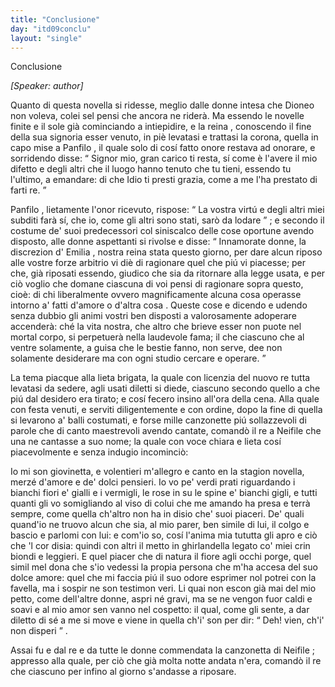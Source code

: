 ```yaml
---
title: "Conclusione"
day: "itd09conclu"
layout: "single"
---
```

<html>
 <head>
 </head>
 <body>
  <div id="d09conclu" type="conclusion" who="author">
   <head>
    Conclusione
   </head>
   <p>
    <i>
     [Speaker: author]
    </i>
   </p>
   <p>
    <milestone id="p09970001"/>
    Quanto di questa novella si ridesse, meglio dalle donne intesa che
    <name persref="dioneo" type="person">
     Dioneo
    </name>
    non voleva, colei sel pensi che ancora ne rider&agrave;.
    <milestone id="p09970002"/>
    Ma essendo le novelle finite e il sole gi&agrave; cominciando a intiepidire, e la
    <name persref="emilia" type="person">
     reina
    </name>
    , conoscendo il fine della sua signoria esser venuto, in pi&egrave; levatasi e trattasi la corona, quella in capo mise a
    <name persref="panfilo" type="person">
     Panfilo
    </name>
    , il quale solo di cos&iacute; fatto onore restava ad onorare, e sorridendo disse:
    <q direct="unspecified" who="emilia">
     Signor mio, gran carico ti resta, s&iacute; come &egrave; l'avere il mio difetto e degli altri che il luogo hanno tenuto che tu tieni, essendo tu l'ultimo, a emandare: di che Idio ti presti grazia, come a me l'ha prestato di farti re.
    </q>
   </p>
   <p>
    <milestone id="p09970003"/>
    <name persref="panfilo" type="person">
     Panfilo
    </name>
    , lietamente l'onor ricevuto, rispose:
    <q direct="unspecified" who="panfilo">
     La vostra virt&uacute; e degli altri miei subditi far&agrave; s&iacute;, che io, come gli altri sono stati, sar&ograve; da lodare
    </q>
    ; e secondo il costume de' suoi predecessori col siniscalco delle cose oportune avendo disposto, alle donne aspettanti si rivolse e disse:
    <milestone id="p09970004"/>
    <q direct="unspecified" who="panfilo">
     Innamorate donne, la discrezion d'
     <name persref="emilia" type="person">
      Emilia
     </name>
     , nostra reina stata questo giorno, per dare alcun riposo alle vostre forze arbitrio vi di&egrave; di ragionare quel che pi&uacute; vi piacesse; per che, gi&agrave; riposati essendo, giudico che sia da ritornare alla legge usata, e per ci&ograve; voglio che domane ciascuna di voi pensi di ragionare sopra questo, cio&egrave;:
     <seg type="topic">
      di chi liberalmente ovvero magnificamente alcuna cosa operasse intorno a' fatti d'amore o d'altra cosa
     </seg>
     .
     <milestone id="p09970005"/>
     Queste cose e dicendo e udendo senza dubbio gli animi vostri ben disposti a valorosamente adoperare accender&agrave;: ch&eacute; la vita nostra, che altro che brieve esser non puote nel mortal corpo, si perpetuer&agrave; nella laudevole fama; il che ciascuno che al ventre solamente, a guisa che le bestie fanno, non serve, dee non solamente desiderare ma con ogni studio cercare e operare.
    </q>
   </p>
   <p>
    <milestone id="p09970006"/>
    La tema piacque alla lieta brigata, la quale con licenzia del nuovo re tutta levatasi da sedere, agli usati diletti si diede, ciascuno secondo quello a che pi&uacute; dal desidero era tirato;
    <milestone id="p09970007"/>
    e cos&iacute; fecero insino all'ora della cena. Alla quale con festa venuti, e serviti diligentemente e con ordine, dopo la fine di quella si levarono a' balli costumati, e forse mille canzonette pi&uacute; sollazzevoli di parole che di canto maestrevoli avendo cantate, comand&ograve; il re a
    <name persref="neifile" type="person">
     Neifile
    </name>
    che una ne cantasse a suo nome; la quale con voce chiara e lieta cos&iacute; piacevolmente e senza indugio incominci&ograve;:
   </p>
   <div3 type="song" who="neifile">
    <lg>
     <milestone id="p09970008"/>
     <l>
      Io mi son giovinetta, e volentieri
     </l>
     <l>
      m'allegro e canto en la stagion novella,
     </l>
     <l>
      merz&eacute; d'amore e de' dolci pensieri.
     </l>
    </lg>
    <lg>
     <milestone id="p09970009"/>
     <l>
      Io vo pe' verdi prati riguardando
     </l>
     <l>
      i bianchi fiori e' gialli e i vermigli,
     </l>
     <l>
      le rose in su le spine e' bianchi gigli,
     </l>
     <l>
      e tutti quanti gli vo somigliando
     </l>
     <l>
      al viso di colui che me amando
     </l>
     <l>
      ha presa e terr&agrave; sempre, come quella
     </l>
     <l>
      ch'altro non ha in disio che' suoi piaceri.
     </l>
    </lg>
    <lg>
     <milestone id="p09970010"/>
     <l>
      De' quali quand'io ne truovo alcun che sia,
     </l>
     <l>
      al mio parer, ben simile di lui,
     </l>
     <l>
      il colgo e bascio e parlomi con lui:
     </l>
     <l>
      e com'io so, cos&iacute; l'anima mia
     </l>
     <l>
      tututta gli apro e ci&ograve; che 'l cor disia:
     </l>
     <l>
      quindi con altri il metto in ghirlandella
     </l>
     <l>
      legato co' miei crin biondi e leggieri.
     </l>
    </lg>
    <lg>
     <milestone id="p09970011"/>
     <l>
      E quel piacer che di natura il fiore
     </l>
     <l>
      agli occhi porge, quel simil mel dona
     </l>
     <l>
      che s'io vedessi la propia persona
     </l>
     <l>
      che m'ha accesa del suo dolce amore:
     </l>
     <l>
      quel che mi faccia pi&uacute; il suo odore
     </l>
     <l>
      esprimer nol potrei con la favella,
     </l>
     <l>
      ma i sospir ne son testimon veri.
     </l>
    </lg>
    <lg>
     <milestone id="p09970012"/>
     <l>
      Li quai non escon gi&agrave; mai del mio petto,
     </l>
     <l>
      come dell'altre donne, aspri n&eacute; gravi,
     </l>
     <l>
      ma se ne vengon fuor caldi e soavi
     </l>
     <l>
      e al mio amor sen vanno nel cospetto:
     </l>
     <l>
      il qual, come gli sente, a dar diletto
     </l>
     <l>
      di s&eacute; a me si move e viene in quella
     </l>
     <l>
      ch'i' son per dir:
      <q direct="unspecified">
       Deh! vien, ch'i' non disperi
      </q>
      .
     </l>
    </lg>
   </div3>
   <p>
    <milestone id="p09970013"/>
    Assai fu e dal
    <name persref="panfilo" type="person">
     re
    </name>
    e da tutte le donne commendata la canzonetta di
    <name persref="neifile" type="person">
     Neifile
    </name>
    ; appresso alla quale, per ci&ograve; che gi&agrave; molta notte andata n'era, comand&ograve; il re che ciascuno per infino al giorno s'andasse a riposare.
   </p>
  </div>
 </body>
</html>